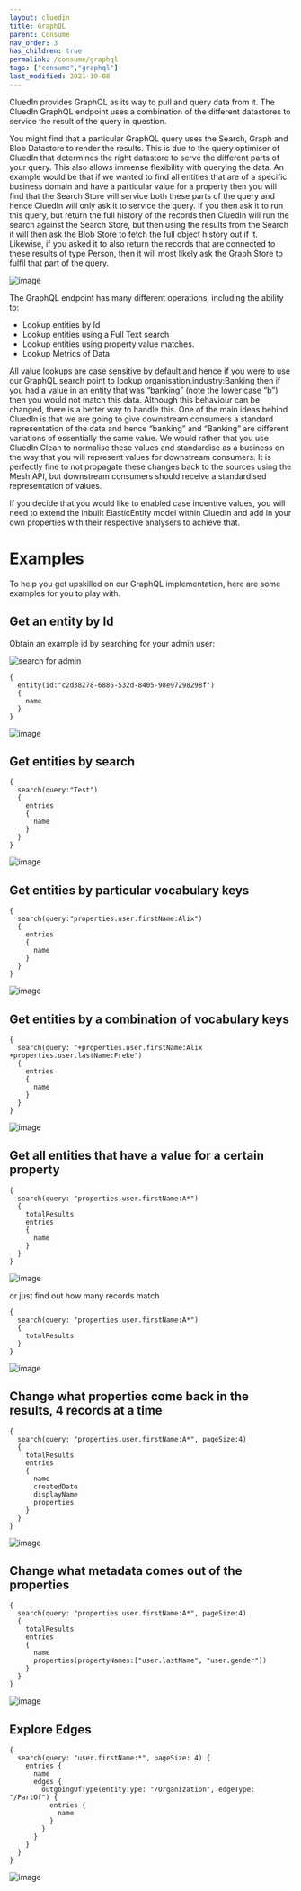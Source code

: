 ```yaml
---
layout: cluedin
title: GraphQL
parent: Consume
nav_order: 3
has_children: true
permalink: /consume/graphql
tags: ["consume","graphql"]
last_modified: 2021-10-08
---
```


CluedIn provides GraphQL as its way to pull and query data from it. The CluedIn GraphQL endpoint uses a combination of the different datastores to service the result of the query in question. 

You might find that a particular GraphQL query uses the Search, Graph and Blob Datastore to render the results. This is due to the query optimiser of CluedIn that determines the right datastore to serve the different parts of your query. This also allows immense flexibility with querying the data. An example would be that if we wanted to find all entities that are of a specific business domain and have a particular value for a property then you will find that the Search Store will service both these parts of the query and hence CluedIn will only ask it to service the query. If you then ask it to run this query, but return the full history of the records then CluedIn will run the search against the Search Store, but then using the results from the Search it will then ask the Blob Store to fetch the full object history out if it. Likewise, if you asked it to also return the records that are connected to these results of type Person, then it will most likely ask the Graph Store to fulfil that part of the query. 

![image](../assets/images/consume/simple-graphql-example.png)

The GraphQL endpoint has many different operations, including the ability to:

* Lookup entities by Id
* Lookup entities using a Full Text search
* Lookup entities using property value matches. 
* Lookup Metrics of Data

All value lookups are case sensitive by default and hence if you were to use our GraphQL search point to lookup organisation.industry:Banking then if you had a value in an entity that was “banking” (note the lower case “b”) then you would not match this data. Although this behaviour can be changed, there is a better way to handle this. One of the main ideas behind CluedIn is that we are going to give downstream consumers a standard representation of the data and hence “banking” and “Banking” are different variations of essentially the same value. We would rather that you use CluedIn Clean to normalise these values and standardise as a business on the way that you will represent values for downstream consumers. It is perfectly fine to not propagate these changes back to the sources using the Mesh API, but downstream consumers should receive a standardised representation of values. 

If you decide that you would like to enabled case incentive values, you will need to extend the inbuilt ElasticEntity model within CluedIn and add in your own properties with their respective analysers to achieve that. 

# Examples
To help you get upskilled on our GraphQL implementation, here are some examples for you to play with.

## Get an entity by Id

Obtain an example id by searching for your admin user:

![search for admin](../assets/images/consume/01-by-id-01.png)

~~~
{
  entity(id:"c2d38278-6886-532d-8405-98e97298298f")
  {
    name
  }
}
~~~

![image](../assets/images/consume/01-by-id-02.png)

## Get entities by search

~~~
{
  search(query:"Test")
  {
    entries
    {
      name
    }
  }
}
~~~

![image](../assets/images/consume/02-by-search.png)

## Get entities by particular vocabulary keys

~~~
{
  search(query:"properties.user.firstName:Alix")
  {
    entries
    {
      name
    }
  }
}
~~~


![image](../assets/images/consume/03-by-vocab-key.png)

## Get entities by a combination of vocabulary keys

~~~
{
  search(query: "+properties.user.firstName:Alix +properties.user.lastName:Freke")
  {
    entries
    {
      name
    }
  }
}
~~~

![image](../assets/images/consume/04-by-vocab-key-combo.png)

## Get all entities that have a value for a certain property

~~~
{
  search(query: "properties.user.firstName:A*")
  {
    totalResults
    entries
    {
      name
    }
  }
}
~~~

![image](../assets/images/consume/05-certain-prop.png)

or just find out how many records match

~~~
{
  search(query: "properties.user.firstName:A*")
  {
    totalResults
  }
}
~~~

![image](../assets/images/consume/05-certain-prop-num-match.png)

## Change what properties come back in the results, 4 records at a time

~~~
{
  search(query: "properties.user.firstName:A*", pageSize:4)
  {
    totalResults
    entries
    {
      name
      createdDate
      displayName
      properties
    }
  }
}
~~~

![image](../assets/images/consume/06-what-props-pagesize4.png)

## Change what metadata comes out of the properties

~~~
{
  search(query: "properties.user.firstName:A*", pageSize:4)
  {
    totalResults
    entries
    {
      name
      properties(propertyNames:["user.lastName", "user.gender"])
    }
  }
}
~~~

![image](../assets/images/consume/07-what-metadata.png)

## Explore Edges

~~~
{
  search(query: "user.firstName:*", pageSize: 4) {
    entries {
      name
      edges {
        outgoingOfType(entityType: "/Organization", edgeType: "/PartOf") {
          entries {
            name
          }
        }
      }
    }
  }
}
~~~

![image](../assets/images/consume/8.png)
